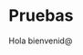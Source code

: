 # Pruebas
Hola bienvenid@
<p align="center">
<mp4 src="https://telegra.ph/file/a0d9fb75984599f960bf0.gif" alt="animated" width="540" height="280" />
</p>
